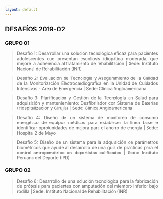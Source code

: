 ```yaml
---
layout: default
---
```

## DESAFÍOS 2019-02

### GRUPO 01

><div style="text-align: justify">Desafío 1: Desarrollar una solución tecnológica eficaz para pacientes adolescentes que presentan escoliosis idiopática moderada, que mejore la adherencia al tratamiento de rehabilitación | Sede: Instituto Nacional de Rehabilitación (INR)</div>

><div style="text-align: justify">Desafío 2: Evaluación de Tecnología y Aseguramiento de la Calidad de la Monitorización Electrocardiografica en la Unidad de Cuidados Intensivos - Area de Emergencia | Sede: Clínica Angloamericana</div>

><div style="text-align: justify">Desafío 3: Planificación y Gestión de la Tecnología en Salud para adquisición y  manteniemiento: Desfibrilador con Sistema de Baterías (Hospitalización y Cirujía) | Sede: Clínica Angloamericana</div>

><div style="text-align: justify">Desafío 4: Diseño de un sistema de monitoreo de consumo energético de equipos médicos para establecer la linea base e identificar oprotunidades de mejora para el ahorro de energía | Sede: Hospital 2 de Mayo</div>

><div style="text-align: justify">Desafío 5: Diseño de un sistema para la adquisición de parámetros biométricos que ayude al desarrollo de una guía de practicas para el control antropométrico en deportistas calificados | Sede: Instituto Peruano del Deporte (IPD)</div>

### GRUPO 02

><div style="text-align: justify">Desafío 6: Desarrollo de una solución tecnológica para la fabricación de prótesis para pacientes con amputación del miembro inferior bajo rodilla | Sede: Instituto Nacional de Rehabilitación (INR)</div>

